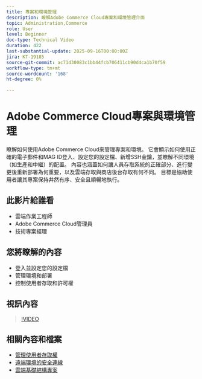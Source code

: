 ```yaml
---
title: 專案和環境管理
description: 瞭解Adobe Commerce Cloud專案和環境管理介面
topic: Administration,Commerce
role: User
level: Beginner
doc-type: Technical Video
duration: 422
last-substantial-update: 2025-09-16T00:00:00Z
jira: KT-19185
source-git-commit: ac71d30083c1bb44fcb706411cb90d4ca1b70f59
workflow-type: tm+mt
source-wordcount: '168'
ht-degree: 0%

---
```



# Adobe Commerce Cloud專案與環境管理

瞭解如何使用Adobe Commerce Cloud來管理專案和環境。 它會顯示如何使用正確的電子郵件和MAG ID登入、設定您的設定檔、新增SSH金鑰，並瞭解不同環境（如生產和中繼）的配置。 內容也涵蓋如何讓人員存取系統的正確部分、進行變更後重新部署為何重要，以及雲端存取與商店後台存取有何不同。 目標是協助使用者讓其專案保持井然有序、安全且順暢地執行。

## 此影片給誰看

* 雲端作業工程師
* Adobe Commerce Cloud管理員
* 技術專案經理

## 您將瞭解的內容

* 登入並設定您的設定檔
* 管理環境和部署
* 控制使用者存取和許可權

## 視訊內容

>[!VIDEO](https://video.tv.adobe.com/v/3474960/?learn=on&enablevpops)

## 相關內容和檔案

* [管理使用者存取權](https://experienceleague.adobe.com/zh-hant/docs/commerce-on-cloud/user-guide/project/user-access)
* [遠端環境的安全連線](https://experienceleague.adobe.com/zh-hant/docs/commerce-on-cloud/user-guide/develop/secure-connections)
* [雲端基礎結構專案](https://experienceleague.adobe.com/zh-hant/docs/commerce-on-cloud/user-guide/project/overview)
